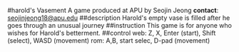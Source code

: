 #harold's Vasement
A game produced at APU by Seojin Jeong
**contact**: seojinjeong18@apu.edu
##description
Harold's empty vase is filled after he goes through an unusual journey
##instruction
This game is for anyone who wishes for Harold's betterment.
##control 
web: Z, X, Enter (start), Shift (select), WASD (movement)
rom: A,B, start selec, D-pad (movement)